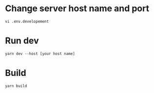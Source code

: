 # Change server host name and port
`vi .env.developement`

# Run dev
`yarn dev --host [your host name]`

# Build
`yarn build`

